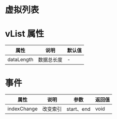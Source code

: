 # 虚拟列表

<demo src="../../demos/vList/index.vue" desc=""></demo>

# vList 属性

| 属性       | 说明       | 默认值 |
| ---------- | ---------- | ------ |
| dataLength | 数据总长度 | -      |

# 事件

| 属性        | 说明     | 参数       | 返回值 |
| ----------- | -------- | ---------- | ------ |
| indexChange | 改变索引 | start、end | void   |
